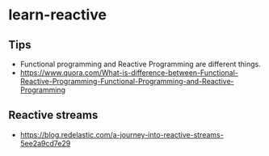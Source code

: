 # learn-reactive

## Tips
* Functional programming and Reactive Programming are different things.
* https://www.quora.com/What-is-difference-between-Functional-Reactive-Programming-Functional-Programming-and-Reactive-Programming
## Reactive streams
* https://blog.redelastic.com/a-journey-into-reactive-streams-5ee2a9cd7e29
